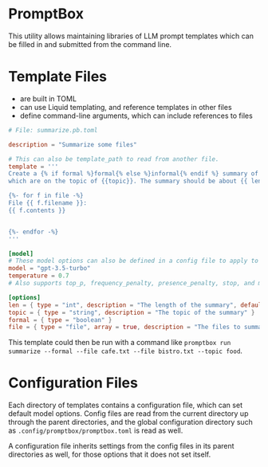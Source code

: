 # PromptBox

This utility allows maintaining libraries of LLM prompt templates which can be filled in and submitted from the command
line.

# Template Files

- are built in TOML
- can use Liquid templating, and reference templates in other files
- define command-line arguments, which can include references to files

```toml
# File: summarize.pb.toml

description = "Summarize some files"

# This can also be template_path to read from another file.
template = '''
Create a {% if formal %}formal{% else %}informal{% endif %} summary of the below files
which are on the topic of {{topic}}. The summary should be about {{ len }} sentences long.

{%- for f in file -%}
File {{ f.filename }}:
{{ f.contents }}


{%- endfor -%}
'''

[model]
# These model options can also be defined in a config file to apply to the whole directory of templates.
model = "gpt-3.5-turbo"
temperature = 0.7
# Also supports top_p, frequency_penalty, presence_penalty, stop, and max_tokens

[options]
len = { type = "int", description = "The length of the summary", default = 4 }
topic = { type = "string", description = "The topic of the summary" }
formal = { type = "boolean" }
file = { type = "file", array = true, description = "The files to summarize" }
```

This template could then be run with a command like `promptbox run summarize --formal --file cafe.txt --file bistro.txt --topic
food`.

# Configuration Files

Each directory of templates contains a configuration file, which can set default model options. Config files are read
from the current directory up through the parent directories, and the global configuration directory such as
`.config/promptbox/promptbox.toml` is read as well.

A configuration file inherits settings from the config files in its parent directories as well, for those options that
it does not set itself.
